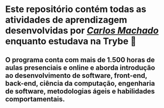# Este repositório contém todas as atividades de aprendizagem desenvolvidas por _[Carlos Machado](https://www.linkedin.com/in/antonio-carlos-machado-791963223/)_ enquanto estudava na Trybe :rocket:

## O programa conta com mais de 1.500 horas de aulas presenciais e online e aborda introdução ao desenvolvimento de software, front-end, back-end, ciência da computação, engenharia de software, metodologias ágeis e habilidades comportamentais.
